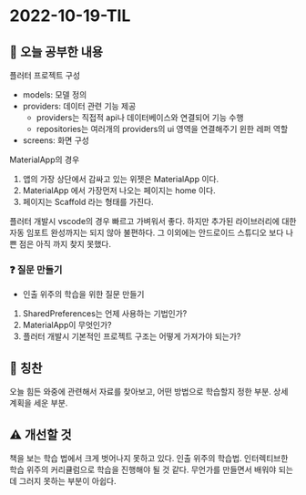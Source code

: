 # 2022-10-19-TIL

## 📝 오늘 공부한 내용

플러터 프로젝트 구성
- models: 모델 정의
- providers: 데이터 관련 기능 제공
    - providers는 직접적 api나 데이터베이스와 연결되어 기능 수행
    - repositories는 여러개의 providers의 ui 영역을 연결해주기 윈한 레퍼 역할
- screens: 화면 구성

MaterialApp의 경우
1. 앱의 가장 상단에서 감싸고 있는 위젯은 MaterialApp 이다.
2. MaterialApp 에서 가장먼저 나오는 페이지는 home 이다.
3. 페이지는 Scaffold 라는 형태를 가진다.

플러터 개발시 vscode의 경우 빠르고 가벼워서 좋다. 하지만 추가된 라이브러리에 대한 자동 임포트 완성까지는 되지 않아 불편하다.
그 이외에는 안드로이드 스튜디오 보다 나쁜 점은 아직 까지 찾지 못했다.

### ❓ 질문 만들기
- 인출 위주의 학습을 위한 질문 만들기
1. SharedPreferences는 언제 사용하는 기법인가?
2. MaterialApp이 무엇인가?
3. 플러터 개발시 기본적인 프로젝트 구조는 어떻게 가져가야 되는가?

## 👏 칭찬
오늘 힘든 와중에 관련해서 자료를 찾아보고, 어떤 방법으로 학습할지 정한 부분. 상세 계획을 세운 부분.

## ⚠️ 개선할 것
책을 보는 학습 법에서 크게 벗어나지 못하고 있다. 인출 위주의 학습법. 인터렉티브한 학습 위주의 커리큘럼으로 학습을 진행해야 될 것 같다.
무언가를 만들면서 배워야 되는데 그러지 못하는 부분이 아쉽다.